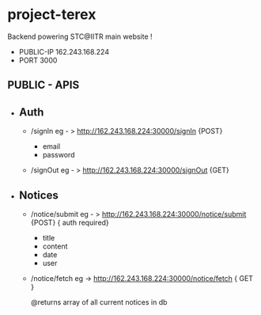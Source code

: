 # project-terex

Backend powering STC@IITR main website ! 

* PUBLIC-IP 162.243.168.224
* PORT 3000


## PUBLIC - APIS

* ## Auth

  * /signIn  eg - >  http://162.243.168.224:30000/signIn  {POST}
    * email
    * password
  
  * /signOut    eg - >  http://162.243.168.224:30000/signOut {GET}

* ## Notices

  * /notice/submit  eg - >  http://162.243.168.224:30000/notice/submit {POST} { auth required} 
    * title
    * content 
    * date 
    * user 

  * /notice/fetch eg ->    http://162.243.168.224:30000/notice/fetch { GET }

    @returns array of all current notices in db 